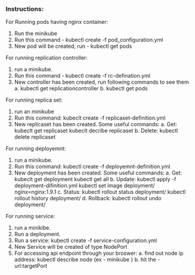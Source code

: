 ### Instructions:
For Running pods having nginx container:
   1. Run the minikube
   2. Run this command - kubectl create -f pod_configuration.yml
   3. New pod will be created, run - kubectl get pods

For running replication controller:
   1. run a minikube.
   2. Run this command - kubectl create -f rc-defination.yml
   3. New controller has been created, run following commands to see them
	a. kubectl get replicationcontroller
  	b. kubectl get pods

For running replica set:
   1. run an minikube
   2. Run this command: kubeclt create -f replicaset-definition.yml
   3. New replicaset has been created. Some useful commands:
	a. Get: 
   		kubeclt get replicaset
		kubeclt decribe replicaset <replicaset-name>
	b. Delete:
		kubectl delete replicaset <replicaset-name>

For running deployemnt:
  1. run a minikube.
  2. Run this command: kubectl create -f deployemnt-definition.yml
  3. New deployment has been created. Some useful commands:
	a. Get: 
		kubeclt get deployment
		kubectl get all
	b. Update:
		kubectl apply -f deployment-difinition.yml
		kubectl set image deployment/<deployment-name> nginx=nginx:1.9.1
	c. Status:
		kubectl rollout status deployment/<deployment-name>
		kubectl rollout  history deployment/<deployment-name>
 	d. Rollback:
		kubectl rollout undo deployment/<deployment-name>

For running service:
  1. run a minikibe.
  2. Run a deployment.
  3. Run a service: kubectl create -f service-configuration.yml
  4. New Service will be created of type NodePort
  5. For accessing api endpoint through your broswer:
	a. find out node ip address: kubectl describe node <node-name> {ex - minikube }
	b. hit the - url:targetPort 
